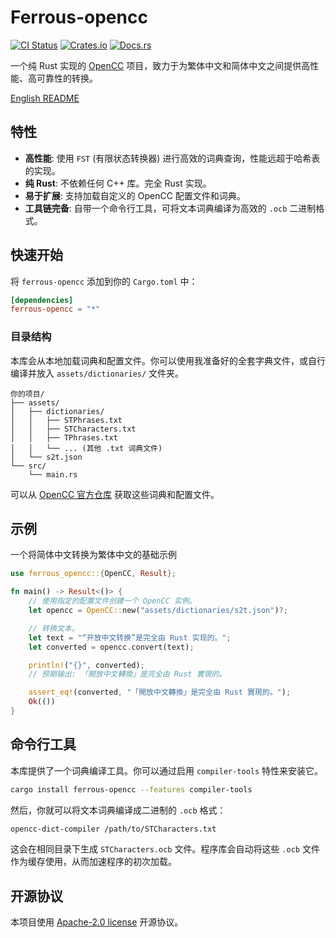 # Ferrous-opencc

[![CI Status](https://github.com/apoint123/ferrous-opencc/actions/workflows/ci.yml/badge.svg)](https://github.com/apoint123/ferrous-opencc/actions/workflows/ci.yml)
[![Crates.io](https://img.shields.io/crates/v/ferrous-opencc.svg)](https://crates.io/crates/ferrous-opencc)
[![Docs.rs](https://docs.rs/ferrous-opencc/badge.svg)](https://docs.rs/ferrous-opencc)

一个纯 Rust 实现的 [OpenCC](https://github.com/BYVoid/OpenCC) 项目，致力于为繁体中文和简体中文之间提供高性能、高可靠性的转换。

[English README](README.md)

## 特性

-   **高性能**: 使用 `FST` (有限状态转换器) 进行高效的词典查询，性能远超于哈希表的实现。
-   **纯 Rust**: 不依赖任何 C++ 库。完全 Rust 实现。
-   **易于扩展**: 支持加载自定义的 OpenCC 配置文件和词典。
-   **工具链完备**: 自带一个命令行工具，可将文本词典编译为高效的 `.ocb` 二进制格式。

## 快速开始

将 `ferrous-opencc` 添加到你的 `Cargo.toml` 中：

```toml
[dependencies]
ferrous-opencc = "*"
````

### 目录结构

本库会从本地加载词典和配置文件。你可以使用我准备好的全套字典文件，或自行编译并放入 `assets/dictionaries/` 文件夹。

```
你的项目/
├── assets/
│   ├── dictionaries/
│   │   ├── STPhrases.txt
│   │   ├── STCharacters.txt
│   │   ├── TPhrases.txt
│   │   └── ... (其他 .txt 词典文件)
│   └── s2t.json
└── src/
    └── main.rs
```

可以从 [OpenCC 官方仓库](https://github.com/BYVoid/OpenCC/tree/master/data) 获取这些词典和配置文件。

## 示例

一个将简体中文转换为繁体中文的基础示例

```rust
use ferrous_opencc::{OpenCC, Result};

fn main() -> Result<()> {
    // 使用指定的配置文件创建一个 OpenCC 实例。
    let opencc = OpenCC::new("assets/dictionaries/s2t.json")?;

    // 转换文本。
    let text = "“开放中文转换”是完全由 Rust 实现的。";
    let converted = opencc.convert(text);

    println!("{}", converted);
    // 预期输出: 「開放中文轉換」是完全由 Rust 實現的。

    assert_eq!(converted, "「開放中文轉換」是完全由 Rust 實現的。");
    Ok(())
}
```

## 命令行工具

本库提供了一个词典编译工具。你可以通过启用 `compiler-tools` 特性来安装它。

```bash
cargo install ferrous-opencc --features compiler-tools
```

然后，你就可以将文本词典编译成二进制的 `.ocb` 格式：

```bash
opencc-dict-compiler /path/to/STCharacters.txt
```

这会在相同目录下生成 `STCharacters.ocb` 文件。程序库会自动将这些 `.ocb` 文件作为缓存使用，从而加速程序的初次加载。

## 开源协议

本项目使用 [Apache-2.0 license](LICENSE) 开源协议。
